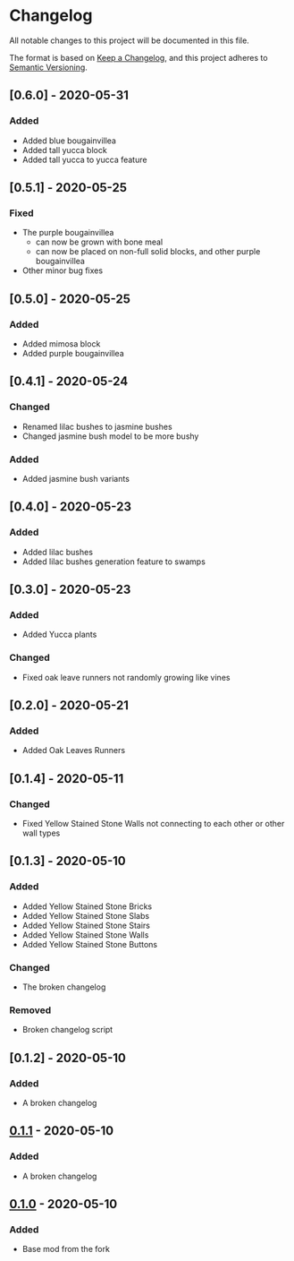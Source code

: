 # Changelog
All notable changes to this project will be documented in this file.

The format is based on [Keep a Changelog](https://keepachangelog.com/en/1.0.0/),
and this project adheres to [Semantic Versioning](https://semver.org/spec/v2.0.0.html).

## [0.6.0] - 2020-05-31
### Added
- Added blue bougainvillea
- Added tall yucca block
- Added tall yucca to yucca feature

## [0.5.1] - 2020-05-25
### Fixed
- The purple bougainvillea 
  -  can now be grown with bone meal
  -  can now be placed on non-full solid blocks, and other purple bougainvillea
- Other minor bug fixes

## [0.5.0] - 2020-05-25
### Added
- Added mimosa block
- Added purple bougainvillea

## [0.4.1] - 2020-05-24
### Changed
- Renamed lilac bushes to jasmine bushes
- Changed jasmine bush model to be more bushy

### Added
- Added jasmine bush variants

## [0.4.0] - 2020-05-23
### Added
- Added lilac bushes
- Added lilac bushes generation feature to swamps

## [0.3.0] - 2020-05-23
### Added
- Added Yucca plants

### Changed
- Fixed oak leave runners not randomly growing like vines

## [0.2.0] - 2020-05-21
### Added
- Added Oak Leaves Runners

## [0.1.4] - 2020-05-11
### Changed
- Fixed Yellow Stained Stone Walls not connecting to each other or other wall types

## [0.1.3] - 2020-05-10
### Added
- Added Yellow Stained Stone Bricks 
- Added Yellow Stained Stone Slabs 
- Added Yellow Stained Stone Stairs 
- Added Yellow Stained Stone Walls 
- Added Yellow Stained Stone Buttons

### Changed
- The broken changelog

### Removed
- Broken changelog script

## [0.1.2] - 2020-05-10
### Added
- A broken changelog

## [0.1.1] - 2020-05-10
### Added
- A broken changelog

## [0.1.0] - 2020-05-10
### Added
- Base mod from the fork

[0.1.1]: https://github.com/xxfast/fabric-witness/releases/tag/v0.1.1
[0.1.0]: https://github.com/xxfast/fabric-witness/releases/tag/v0.1.0
